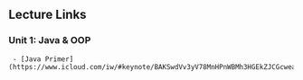 

## Lecture Links


### Unit 1: Java & OOP 
	 - [Java Primer](https://www.icloud.com/iw/#keynote/BAKSwdVv3yV78MnHPnWBMh3HGEkZJCGcweaF/Java)